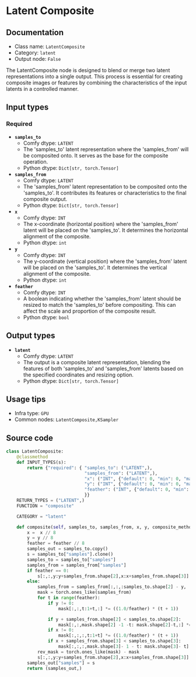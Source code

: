 # Latent Composite
## Documentation
- Class name: `LatentComposite`
- Category: `latent`
- Output node: `False`

The LatentComposite node is designed to blend or merge two latent representations into a single output. This process is essential for creating composite images or features by combining the characteristics of the input latents in a controlled manner.
## Input types
### Required
- **`samples_to`**
    - Comfy dtype: `LATENT`
    - The 'samples_to' latent representation where the 'samples_from' will be composited onto. It serves as the base for the composite operation.
    - Python dtype: `Dict[str, torch.Tensor]`
- **`samples_from`**
    - Comfy dtype: `LATENT`
    - The 'samples_from' latent representation to be composited onto the 'samples_to'. It contributes its features or characteristics to the final composite output.
    - Python dtype: `Dict[str, torch.Tensor]`
- **`x`**
    - Comfy dtype: `INT`
    - The x-coordinate (horizontal position) where the 'samples_from' latent will be placed on the 'samples_to'. It determines the horizontal alignment of the composite.
    - Python dtype: `int`
- **`y`**
    - Comfy dtype: `INT`
    - The y-coordinate (vertical position) where the 'samples_from' latent will be placed on the 'samples_to'. It determines the vertical alignment of the composite.
    - Python dtype: `int`
- **`feather`**
    - Comfy dtype: `INT`
    - A boolean indicating whether the 'samples_from' latent should be resized to match the 'samples_to' before compositing. This can affect the scale and proportion of the composite result.
    - Python dtype: `bool`
## Output types
- **`latent`**
    - Comfy dtype: `LATENT`
    - The output is a composite latent representation, blending the features of both 'samples_to' and 'samples_from' latents based on the specified coordinates and resizing option.
    - Python dtype: `Dict[str, torch.Tensor]`
## Usage tips
- Infra type: `GPU`
- Common nodes: `LatentComposite,KSampler`


## Source code
```python
class LatentComposite:
    @classmethod
    def INPUT_TYPES(s):
        return {"required": { "samples_to": ("LATENT",),
                              "samples_from": ("LATENT",),
                              "x": ("INT", {"default": 0, "min": 0, "max": MAX_RESOLUTION, "step": 8}),
                              "y": ("INT", {"default": 0, "min": 0, "max": MAX_RESOLUTION, "step": 8}),
                              "feather": ("INT", {"default": 0, "min": 0, "max": MAX_RESOLUTION, "step": 8}),
                              }}
    RETURN_TYPES = ("LATENT",)
    FUNCTION = "composite"

    CATEGORY = "latent"

    def composite(self, samples_to, samples_from, x, y, composite_method="normal", feather=0):
        x =  x // 8
        y = y // 8
        feather = feather // 8
        samples_out = samples_to.copy()
        s = samples_to["samples"].clone()
        samples_to = samples_to["samples"]
        samples_from = samples_from["samples"]
        if feather == 0:
            s[:,:,y:y+samples_from.shape[2],x:x+samples_from.shape[3]] = samples_from[:,:,:samples_to.shape[2] - y, :samples_to.shape[3] - x]
        else:
            samples_from = samples_from[:,:,:samples_to.shape[2] - y, :samples_to.shape[3] - x]
            mask = torch.ones_like(samples_from)
            for t in range(feather):
                if y != 0:
                    mask[:,:,t:1+t,:] *= ((1.0/feather) * (t + 1))

                if y + samples_from.shape[2] < samples_to.shape[2]:
                    mask[:,:,mask.shape[2] -1 -t: mask.shape[2]-t,:] *= ((1.0/feather) * (t + 1))
                if x != 0:
                    mask[:,:,:,t:1+t] *= ((1.0/feather) * (t + 1))
                if x + samples_from.shape[3] < samples_to.shape[3]:
                    mask[:,:,:,mask.shape[3]- 1 - t: mask.shape[3]- t] *= ((1.0/feather) * (t + 1))
            rev_mask = torch.ones_like(mask) - mask
            s[:,:,y:y+samples_from.shape[2],x:x+samples_from.shape[3]] = samples_from[:,:,:samples_to.shape[2] - y, :samples_to.shape[3] - x] * mask + s[:,:,y:y+samples_from.shape[2],x:x+samples_from.shape[3]] * rev_mask
        samples_out["samples"] = s
        return (samples_out,)

```
